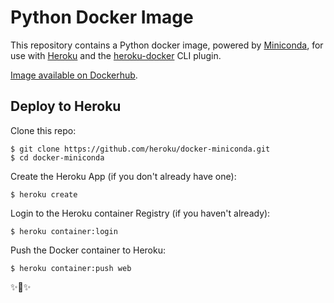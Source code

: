 # Python Docker Image

This repository contains a Python docker image, powered by [Miniconda](http://conda.pydata.org/miniconda.html), for use with [Heroku](http://heroku.com) and the
[heroku-docker](https://github.com/heroku/heroku-docker) CLI plugin.

[Image available on Dockerhub](https://hub.docker.com/r/heroku/miniconda/).

## Deploy to Heroku


Clone this repo:

    $ git clone https://github.com/heroku/docker-miniconda.git
    $ cd docker-miniconda


Create the Heroku App (if you don't already have one):

    $ heroku create 
    
Login to the Heroku container Registry (if you haven't already):

    $ heroku container:login

Push the Docker container to Heroku:

    $ heroku container:push web

✨🍰✨
